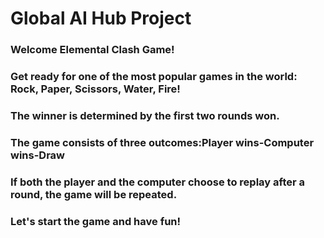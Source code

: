 
# Global AI Hub Project
### Welcome Elemental Clash Game!
### Get ready for one of the most popular games in the world: Rock, Paper, Scissors, Water, Fire!
### The winner is determined by the first two rounds won. 
### The game consists of three outcomes:Player wins-Computer wins-Draw
### If both the player and the computer choose to replay after a round, the game will be repeated.
### Let's start the game and have fun!

